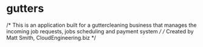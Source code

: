 # gutters
/* This is an application built for a guttercleaning business that manages the
incoming job requests, jobs scheduling and payment system */
/* Created by Matt Smith, CloudEngineering.biz            */
